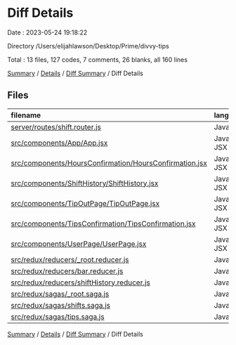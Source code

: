 # Diff Details

Date : 2023-05-24 19:18:22

Directory /Users/elijahlawson/Desktop/Prime/divvy-tips

Total : 13 files,  127 codes, 7 comments, 26 blanks, all 160 lines

[Summary](results.md) / [Details](details.md) / [Diff Summary](diff.md) / Diff Details

## Files
| filename | language | code | comment | blank | total |
| :--- | :--- | ---: | ---: | ---: | ---: |
| [server/routes/shift.router.js](/server/routes/shift.router.js) | JavaScript | 25 | 0 | 6 | 31 |
| [src/components/App/App.jsx](/src/components/App/App.jsx) | JavaScript JSX | 4 | 0 | 1 | 5 |
| [src/components/HoursConfirmation/HoursConfirmation.jsx](/src/components/HoursConfirmation/HoursConfirmation.jsx) | JavaScript JSX | -4 | 4 | 1 | 1 |
| [src/components/ShiftHistory/ShiftHistory.jsx](/src/components/ShiftHistory/ShiftHistory.jsx) | JavaScript JSX | 67 | 0 | 13 | 80 |
| [src/components/TipOutPage/TipOutPage.jsx](/src/components/TipOutPage/TipOutPage.jsx) | JavaScript JSX | 12 | 0 | 3 | 15 |
| [src/components/TipsConfirmation/TipsConfirmation.jsx](/src/components/TipsConfirmation/TipsConfirmation.jsx) | JavaScript JSX | -4 | 3 | 0 | -1 |
| [src/components/UserPage/UserPage.jsx](/src/components/UserPage/UserPage.jsx) | JavaScript JSX | 1 | 0 | -1 | 0 |
| [src/redux/reducers/_root.reducer.js](/src/redux/reducers/_root.reducer.js) | JavaScript | 2 | 0 | 0 | 2 |
| [src/redux/reducers/bar.reducer.js](/src/redux/reducers/bar.reducer.js) | JavaScript | -1 | 0 | 0 | -1 |
| [src/redux/reducers/shiftHistory.reducer.js](/src/redux/reducers/shiftHistory.reducer.js) | JavaScript | 9 | 0 | 1 | 10 |
| [src/redux/sagas/_root.saga.js](/src/redux/sagas/_root.saga.js) | JavaScript | 0 | 0 | 1 | 1 |
| [src/redux/sagas/shifts.saga.js](/src/redux/sagas/shifts.saga.js) | JavaScript | 14 | 0 | 1 | 15 |
| [src/redux/sagas/tips.saga.js](/src/redux/sagas/tips.saga.js) | JavaScript | 2 | 0 | 0 | 2 |

[Summary](results.md) / [Details](details.md) / [Diff Summary](diff.md) / Diff Details